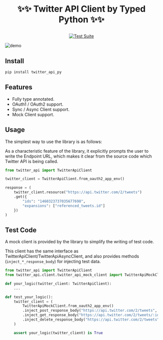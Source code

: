 # <p align="center">✨✨ Twitter API Client by Typed Python ✨✨</p>

<p align="center">
    <a href="https://github.com/yassun4dev/twitter-api-py/actions">
        <img src="https://github.com/yassun4dev/twitter-api-py/actions/workflows/test-suite.yml/badge.svg" alt="Test Suite">
    </a>
</p>

![demo](https://raw.githubusercontent.com/yassun4dev/twitter-api-py/main/images/demo.gif)

## Install

```sh
pip install twitter_api_py
```

## Features

- Fully type annotated.
- OAuth1 / OAuth2 support.
- Sync / Async Client support.
- Mock Client support.


## Usage
The simplest way to use the library is as follows:

As a characteristic feature of the library, it explicitly prompts the user to write the Endpoint URL, which makes it clear from the source code which Twitter API is being called.

```python
from twitter_api import TwitterApiClient

twitter_client = TwitterApiClient.from_oauth2_app_env()

response = (
    twitter_client.resource("https://api.twitter.com/2/tweets")
    .get({
        "ids": "1460323737035677698",
        "expansions": ["referenced_tweets.id"]
    })
)
```

## Test Code

A mock client is provided by the library to simplify the writing of test code.

This client has the same interface as TwitterApiClient/TwitterApiAsyncClient, and also provides methods (`inject_*_response_body`) for injecting test data.

```python
from twitter_api import TwitterApiClient
from twitter_api.client.twitter_api_mock_client import TwitterApiMockClient

def your_logic(twitter_client: TwitterApiClient):
    ...

def test_your_logic():
    twitter_client = (
        TwitterApiMockClient.from_oauth2_app_env()
        .inject_post_response_body("https://api.twitter.com/2/tweets", post_response)
        .inject_get_response_body("https://api.twitter.com/2/tweets/:id", get_response)
        .inject_delete_response_body("https://api.twitter.com/2/tweets", delete_response)
    )

    assert your_logic(twitter_client) is True
```


